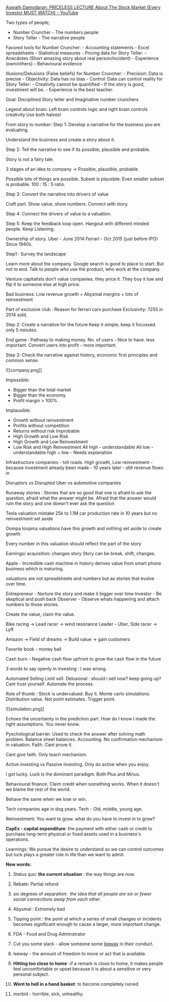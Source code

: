  [Aswath Damodaran: PRICELESS LECTURE About The Stock Market (Every Investor MUST WATCH) - YouTube](https://www.youtube.com/watch?v=zjXvbJUnCsM&ab_channel=FinanceSimplified)

Two types of people; 
- Number Cruncher - The numbers people
- Story Teller - The narrative people


Favored tools 
	for Number Cruncher:
		- Accounting statements 
		- Excel spreadsheets
		- Statistical measures
		- Pricing data
    for Story Teller:
		- Anecdotes (Short amazing story about real person/incident)
		- Experience (own/others)
		- Behavioural evidence

Illusions/Delusions
(False beliefs)
	for Number Cruncher:
		- Precision: Data is precise
		- Objectivity: Data has no bias
		- Control: Data can control reality
	for Story Teller:
		- Creativity cannot be quantified
		- If the story is good, investment will be.
		- Experience is the best teacher.


Goal: Disciplined Story teller and Imaginative number crunchers

Legend about brain: Left brain controls logic and right brain controls creativity 
Use both halves!



From story to number: 
Step 1: Develop a narrative for the business you are evaluating.

Understand the business and create a story about it. 

Step 2: Tell the narrative to see if its possible, plausible and probable.

Story is not a fairy tale. 

3 stages of an idea to company -> Possible, plausible, probable.

Possible lots of things are possible. 
Subset is plausible. Even smaller subset is probable. 
100 : 15 : 5 ratio. 

Step 3: Convert the narrative into drivers of value

Craft part. Show value, show numbers. Connect with story.

Step 4: Connect the drivers of value to a valuation.

Step 5: Keep the feedback loop open.
Hangout with different minded people. Keep Listening. 


Ownership of story. 
Uber - June 2014 
Ferrari - Oct 2015 (just before IPO) Since 1940s.

Step1  : Survey the landscape 

Learn more about the company.
Google search is good to place to start. But not to end. 
Talk to people who use the product, who work at the company. 

Venture capitalists don't value companies. they price it. They buy it low and flip it to someone else at high price.

Bad business: Low revenue growth + Abysmal margins + lots of reinvestment

Part of exclusive club : Reason for ferrari cars purchase
Exclusivity: 7255 in 2014 sold. 


Step 2: Create a narrative for the future
Keep it simple, keep it focussed. only 5 minutes. 

End game : Pathway to making money. 
 No. of users - Nice to have. less important. 
Convert users into profit - more important.


Step 3: Check the narrative against history, economic first principles and common sense.

![[company.png]]

Impossible:
- Bigger than the total market
- Bigger than the economy
- Profit margin > 100%

Implausible: 
- Growth without reinvestment
- Profits without competition
- Returns without risk 
Improbable
- High Growth and Low Risk 
- High Growth and Low Reinvestment
- Low Risk and High Reinvestment
All high - understandable 
All low - understandable 
high + low - Needs explanation 

Infrastructure companies - toll roads. 
High growth, Low reinvestment - because investment already been made - 10 years later - still revenue flows in

Disruptors vs Disrupted 
Uber vs automotive companies

Runaway stories : Stories that are so good that one is afraid to ask the question, afraid what the answer might be. 
Afraid that the answer would ruin the story and one doesn't ever ask the question


Tesla valuation mistake 
25k to 1.1M car production rate in 10 years 
but no reinvestment set aside 

Oompa loopma valuations have this growth and nothing set aside to create growth.

Every number in this valuation should reflect the part of the story

Earnings/ acquisition: changes story 
Story can be break, shift, changes. 


Apple - Incredible cash machine in history 
derives value from smart phone business which is maturing.

valuations are not spreadsheets and numbers but as stories that evolve over time.

Entrepreneur - Nurture the story and make it bigger over time
Investor - Be skeptical and push back
Observer - Observe whats happening and attach numbers to those stories.

Create the value, claim the value.

Bike racing -> Lead racer -> wind resistance 
Leader - Uber, Side racer -> Lyft 

Amazon -> Field of dreams 
-> Build value -> gain customers 

Favorite book - money ball

Cash burn - Negative cash flow upfront to grow the cash flow in the future

3 words to say openly in investing : I was wrong. 

Automated Selling 
Limit sell. 
Delusional : should i sell now? 
keep going up?
Cant trust yourself. Automate the process. 

Rule of thumb : Stock is undervalued. Buy it. 
Monte carlo simulations. Distribution value. Not point estimates. Trigger point.

![[simulation.png]]


Echoes the uncertainty in the prediction part. 
How do I know I made the right assumptions. You never know. 

Pyschological barrier. Used to check the answer after solving math problem. 
Balance sheet balances. Accounting. 
No confirmation mechanism in valuation. Faith. Cant prove it. 

Cant give faith. Only teach mechanism.

Active investing vs Passive investing. Only do active when you enjoy. 

I got lucky. Luck is the dominant paradigm. Both Plus and Minus. 

Behavioural finance. Claim credit when something works. When it doesn't we blame the rest of the world. 

Behave the same when we lose or win. 

Tech companies age in dog years. 
Tech - Old, middle, young age.


Reinvestment: 
You want to grow. what do you have to invest in to grow?

**CapEx - capital expenditure**: the payment with either cash or credit to purchase long-term physical or fixed assets used in a business's operations.


Learnings: 
We pursue the desire to understand so we can control outcomes but luck plays a greater role in life than we want to admit.




**New words:**

1. Status quo: **the current situation** : the way things are now.
2. Rebate: Partial refund
3. six degrees of separation:  _the idea that all people are six or fewer social connections away from each other_. 
4. Abysmal : Extremely bad

5. Tipping point : the point at which a series of small changes or incidents becomes significant enough to cause a larger, more important change.

6. FDA - Food and Drug Adminstrator

7. Cut you some slack - allow someone some [leeway](https://www.google.com/search?sca_esv=593778038&q=leeway&si=ALGXSlZs_yOcjbcvFwhB4E04oe9Y22guzN0qZNQMxTPHstadM5UKXa-VwDKw_zW6SLESj8Kb86C3luUS_JM4Jo-jT0poWoKdsQ%3D%3D&expnd=1&biw=1312&bih=732&dpr=2) in their conduct.
8. leeway - the amount of freedom to move or act that is available.

9. **Hitting too close to home** -if a remark is close to home, it makes people feel uncomfortable or upset because it is about a sensitive or very personal subject.

10. **Went to hell in a hand basket**: to become completely ruined
11. morbid - horrible, sick, unhealthy.



 
